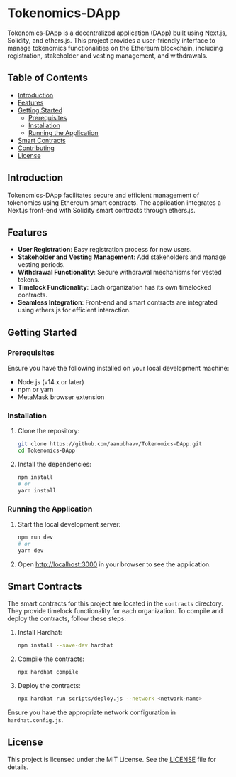 # Tokenomics-DApp

Tokenomics-DApp is a decentralized application (DApp) built using Next.js, Solidity, and ethers.js. This project provides a user-friendly interface to manage tokenomics functionalities on the Ethereum blockchain, including registration, stakeholder and vesting management, and withdrawals.

## Table of Contents

- [Introduction](#introduction)
- [Features](#features)
- [Getting Started](#getting-started)
  - [Prerequisites](#prerequisites)
  - [Installation](#installation)
  - [Running the Application](#running-the-application)
- [Smart Contracts](#smart-contracts)
- [Contributing](#contributing)
- [License](#license)

## Introduction

Tokenomics-DApp facilitates secure and efficient management of tokenomics using Ethereum smart contracts. The application integrates a Next.js front-end with Solidity smart contracts through ethers.js.

## Features

- **User Registration**: Easy registration process for new users.
- **Stakeholder and Vesting Management**: Add stakeholders and manage vesting periods.
- **Withdrawal Functionality**: Secure withdrawal mechanisms for vested tokens.
- **Timelock Functionality**: Each organization has its own timelocked contracts.
- **Seamless Integration**: Front-end and smart contracts are integrated using ethers.js for efficient interaction.

## Getting Started

### Prerequisites

Ensure you have the following installed on your local development machine:

- Node.js (v14.x or later)
- npm or yarn
- MetaMask browser extension

### Installation

1. Clone the repository:
   ```sh
   git clone https://github.com/aanubhavv/Tokenomics-DApp.git
   cd Tokenomics-DApp
   ```

2. Install the dependencies:
   ```sh
   npm install
   # or
   yarn install
   ```

### Running the Application

1. Start the local development server:
   ```sh
   npm run dev
   # or
   yarn dev
   ```

2. Open [http://localhost:3000](http://localhost:3000) in your browser to see the application.

## Smart Contracts

The smart contracts for this project are located in the `contracts` directory. They provide timelock functionality for each organization. To compile and deploy the contracts, follow these steps:

1. Install Hardhat:
   ```sh
   npm install --save-dev hardhat
   ```

2. Compile the contracts:
   ```sh
   npx hardhat compile
   ```

3. Deploy the contracts:
   ```sh
   npx hardhat run scripts/deploy.js --network <network-name>
   ```

Ensure you have the appropriate network configuration in `hardhat.config.js`.

## License

This project is licensed under the MIT License. See the [LICENSE](LICENSE) file for details.
